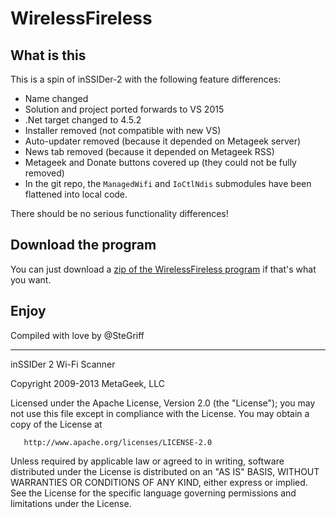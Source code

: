 # WirelessFireless

## What is this

This is a spin of inSSIDer-2 with the following feature differences:

 * Name changed
 * Solution and project ported forwards to VS 2015
 * .Net target changed to 4.5.2
 * Installer removed (not compatible with new VS)
 * Auto-updater removed (because it depended on Metageek server)
 * News tab removed (because it depended on Metageek RSS)
 * Metageek and Donate buttons covered up (they could not be fully removed)
 * In the git repo, the `ManagedWifi` and `IoCtlNdis` submodules have been flattened into local code.
 
There should be no serious functionality differences! 

## Download the program

You can just download a [zip of the WirelessFireless program][1] if that's what you want.

## Enjoy

Compiled with love by @SteGriff

----------

inSSIDer 2 Wi-Fi Scanner

  Copyright 2009-2013 MetaGeek, LLC

   Licensed under the Apache License, Version 2.0 (the "License");
   you may not use this file except in compliance with the License.
   You may obtain a copy of the License at

       http://www.apache.org/licenses/LICENSE-2.0

   Unless required by applicable law or agreed to in writing, software
   distributed under the License is distributed on an "AS IS" BASIS,
   WITHOUT WARRANTIES OR CONDITIONS OF ANY KIND, either express or implied.
   See the License for the specific language governing permissions and
   limitations under the License.

[1]: blob/master/WirelessFireless.zip